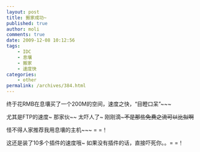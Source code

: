```yaml
---
layout: post
title: 搬家成功~
published: true
author: moli
comments: true
date: 2009-12-08 10:12:56
tags:
    - IDC
    - 息壤
    - 搬家
    - 速度快
categories:
    - other
permalink: /archives/384.html
---
```

终于花RMB在息壤买了一个200M的空间，速度之快，“目瞪口呆”~~~

尤其是FTP的速度~ 那家伙~~ 太吓人了~ 刚刚滴~~~不是那些免费之流可以比拟啊~~

怪不得人家推荐我用息壤的主机~~~ = =！

这还是装了10多个插件的速度哦~ 如果没有插件的话，直接吓死你。。= =！